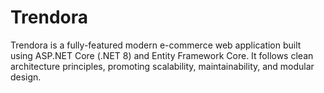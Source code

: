 # Trendora
Trendora is a fully-featured modern e-commerce web application built using ASP.NET Core (.NET 8) and Entity Framework Core. It follows clean architecture principles, promoting scalability, maintainability, and modular design.
